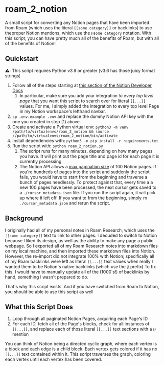 # roam_2_notion

A small script for converting any Notion pages that have been imported from Roam
(which uses the literal `[[some category]]` or backlinks) to use theproper
Notion mentions, which use the `@some category` notation. With this script, you
can have pretty much all of the benefits of Roam, but with all of the benefits
of Notion!

## Quickstart

⚠️: This script requires Python v3.6 or greater (v3.6 has those juicy format
strings)

1. Follow all of the steps starting at
   [this section of the Notion Developer Docs](https://developers.notion.com/docs/create-a-notion-integration#getting-started)
   1. In particular, make sure you add your integration _to every top level
      page_ that you want this script to search over for literal `[[...]]`
      values. For me, I simply added the integration to every top level Page in
      my Notion workspace's lefthand navbar.
2. `cp .env.example .env` and replace the dummy Notion API key with the one you
   created in step (1) above.
3. Create and activate a Python virtual env:
   `python3 -m venv /path/to/virtualenvs/roam_2_notion && source //path/to/virtualenvs/roam_2_notion/bin/activate`
4. Install dependencies with: `python3 -m pip install -r requirements.txt`
5. Run the script with: `python roam_2_notion.py`
   1. The script runs for many minutes, depending on how many pages you have. It
      will print out the page title and page id for each page it is currently
      processing.
   2. The Notion API allows a
      [max pagination size](https://developers.notion.com/reference/intro#pagination)
      of 100 Notion pages. If you're hundreds of pages into the script and
      suddenly the script fails, you would have to start from the beginning and
      traverse a bunch of pages needlessly. To protect against that, every time
      a a new 100 pages have been processed, the next cursor gets saved to a
      `./cursor_metadata.json` file. If you run the script again, it will pick
      up where it left off. If you want to from the beginning, simply
      `rm ./cursor_metadata.json` and rerun the script.

## Background

I originally had all of my personal notes in Roam Research, which uses the
`[[some category]]` text to link to other pages. I decuded to switch to Notion
because I liked its design, as well as the ability to make any page a public
webpage. So I exported all of my Roam Research notes into markdown files on my
local machine, and then imported these markdown files into Notion. However, the
re-import did not integrate 100% with Notion; specifically all of my Roam
backlinks were left as literal `[[...]]` text values when really I wanted them
to be Notion's native backlinks (which use the `@` prefix) To fix this, I would
have to manually update all of the (1000's!) of backlinks by hand, something I
wasn't prepared to do.

That's why this script exists. And if you have switched from Roam to Notion, you
should be able to use this script as well

## What this Script Does

1. Loop through all paginated Notion Pages, acquiring each Page's ID
2. For each ID, fetch all of the Page's blocks, check for all instances of
   `[[...]]`, and replace each of those literal `[[...]]` text sections with a
   `@` mention

You can think of Notion being a directed cyclic graph, where each vertex is a
block and each edge is a child block. Each vertex gets colored if it has no
`[[...]]` text contained within it. This script traverses the graph, coloring
each vertex until each vertex has been covered.
